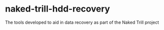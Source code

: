 # naked-trill-hdd-recovery
The tools developed to aid in data recovery as part of the Naked Trill project
